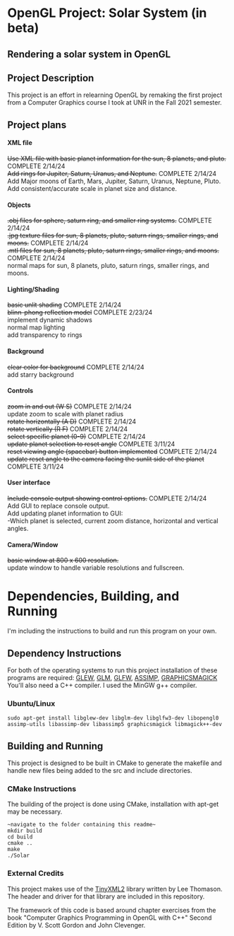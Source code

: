 # OpenGL Project: Solar System (in beta)
## Rendering a solar system in OpenGL

## Project Description
This project is an effort in relearning OpenGL by remaking the first project from a Computer Graphics course I took at UNR in the Fall 2021 semester.

## Project plans
#### XML file
~~Use XML file with basic planet information for the sun, 8 planets, and pluto.~~ COMPLETE 2/14/24\
~~Add rings for Jupiter, Saturn, Uranus, and Neptune.~~ COMPLETE 2/14/24\
Add Major moons of Earth, Mars, Jupiter, Saturn, Uranus, Neptune, Pluto.\
Add consistent/accurate scale in planet size and distance.
#### Objects
~~.obj files for sphere, saturn ring, and smaller ring systems.~~ COMPLETE 2/14/24\
~~.jpg texture files for sun, 8 planets, pluto, saturn rings, smaller rings, and moons.~~ COMPLETE 2/14/24\
~~.mtl files for sun, 8 planets, pluto, saturn rings, smaller rings, and moons.~~ COMPLETE 2/14/24\
normal maps for sun, 8 planets, pluto, saturn rings, smaller rings, and moons.
#### Lighting/Shading
~~basic unlit shading~~ COMPLETE 2/14/24\
~~blinn-phong reflection model~~ COMPLETE 2/23/24\
implement dynamic shadows\
normal map lighting\
add transparency to rings
#### Background
~~clear color for background~~ COMPLETE 2/14/24\
add starry background
#### Controls
~~zoom in and out (W S)~~ COMPLETE 2/14/24\
update zoom to scale with planet radius\
~~rotate horizontally (A D)~~ COMPLETE 2/14/24\
~~rotate vertically (R F)~~ COMPLETE 2/14/24\
~~select specific planet (0-9)~~ COMPLETE 2/14/24\
~~update planet selection to reset angle~~ COMPLETE 3/11/24\
~~reset viewing angle (spacebar) button implemented~~ COMPLETE 2/14/24\
~~update reset angle to the camera facing the sunlit side of the planet~~ COMPLETE 3/11/24
#### User interface
~~Include console output showing control options.~~ COMPLETE 2/14/24\
Add GUI to replace console output.\
Add updating planet information to GUI:\
-Which planet is selected, current zoom distance, horizontal and vertical angles.
#### Camera/Window
~~basic window at 800 x 600 resolution.~~\
update window to handle variable resolutions and fullscreen.

# Dependencies, Building, and Running
I'm including the instructions to build and run this program on your own.

## Dependency Instructions
For both of the operating systems to run this project installation of these programs are required:
[GLEW](http://glew.sourceforge.net/), [GLM](http://glm.g-truc.net/0.9.7/index.html), [GLFW](https://www.glfw.org/), [ASSIMP](https://www.assimp.org/), [GRAPHICSMAGICK](http://www.graphicsmagick.org/)
You'll also need a C++ compiler. I used the MinGW g++ compiler.

### Ubuntu/Linux
```linux terminal
sudo apt-get install libglew-dev libglm-dev libglfw3-dev libopengl0 assimp-utils libassimp-dev libassimp5 graphicsmagick libmagick++-dev
```

## Building and Running
This project is designed to be built in CMake to generate the makefile and handle new files being added to the src and include directories.

### CMake Instructions
The building of the project is done using CMake, installation with apt-get may be necessary. 

```linux terminal:
~navigate to the folder containing this readme~
mkdir build
cd build
cmake ..
make
./Solar
```

### External Credits
This project makes use of the [TinyXML2](https://github.com/leethomason/tinyxml2) library written by Lee Thomason. The header and driver for that library are included in this repository.

The framework of this code is based around chapter exercises from the book "Computer Graphics Programming in OpenGL with C++" Second Edition by V. Scott Gordon and John Clevenger.
